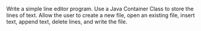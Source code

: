 Write a simple line editor program. Use a Java Container Class to store the lines of text. Allow the user to create a new file, open an existing file, insert text, append text, delete lines, and write the file.